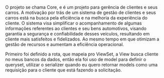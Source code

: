 O projeto se chama Core, e é um projeto para gerência de clientes e seus carros. 
A motivação por trás de um sistema de gestão de clientes e seus carros está na busca pela eficiência e na melhoria da experiência do cliente. O sistema visa simplificar o acompanhamento de algumas informações referentes ao clientes e seu bens automotivos, visando garantia a segurança e confiabilidade desses veículos, resultando em cliente mais satisfeitos e fidelizados. Ao mesmo tempo em que otimizam a gestão de recursos e aumentam a eficiência operacional.

Primeiro foi definido a rota, que mapeia pro ViewSet, a View busca cliente no meus bancos da dados, então ela foi uso de model para definir o queryset, utilizar o serializer quando eu quero retornar models como uma requisição para o cliente que está fazendo a solicitação. 